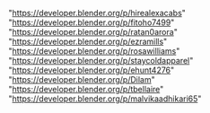 "https://developer.blender.org/p/hirealexacabs"
"https://developer.blender.org/p/fitoho7499"
"https://developer.blender.org/p/ratan0arora"
"https://developer.blender.org/p/ezramills"
"https://developer.blender.org/p/rosawilliams"
"https://developer.blender.org/p/staycoldapparel"
"https://developer.blender.org/p/ehunt4276"
"https://developer.blender.org/p/Dilam"
"https://developer.blender.org/p/tbellaire"
"https://developer.blender.org/p/malvikaadhikari65"
 
